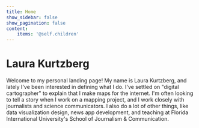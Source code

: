 ```yaml
---
title: Home
show_sidebar: false
show_pagination: false
content:
    items: '@self.children'
---
```


Laura Kurtzberg
===============

Welcome to my personal landing page! My name is Laura Kurtzberg, and lately I've been interested in defining what I do. I've settled on "digital cartographer" to explain that I make maps for the internet. I'm often looking to tell a story when I work on a mapping project, and I work closely with journalists and science communicators. I also do a lot of other things, like data visualization design, news app development, and teaching at Florida International University's School of Journalism & Communication.
